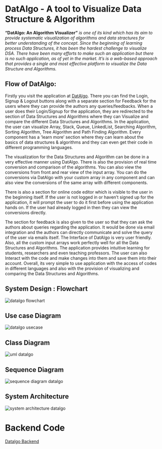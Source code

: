 # DatAlgo - A tool to Visualize Data Structure & Algorithm

**“DatAlgo: An Algorithm Visualizer”** _is one of its kind which has its aim to provide systematic visualization of algorithms and data stractures for better understanding of the concept. Since the beginning of learning process Data Structures, it has been the hardest challenge to visualize  DSA. There have been many efforts to make such an application but there is no such application, as of yet in the market. It’s is a web-based approach that provides a single and most effective platform to visualize the Data Structure and Algorithms._

## Flow of DatAlgo:

Firstly you visit the application at [DatAlgo](https://datalgo.tech/). There you can find the Login, Signup & Logout buttons along with a separate section for Feedback for the users where they can provide the authors any queries/feedbacks.
When a user does their Login/Signup for the application, they are redirected to the section of Data Structures and Algorithms where they can Visualize and compare the different Data Structures and Algorithms. In the application, the user can visualize Array, Stack, Queue, LinkedList, Searching Algorithm, Sorting Algorithm, Tree Algorithm and Path Finding Algorithm. Every component has a ‘learn more’ section where they can learn about the basics of data structures & algorithms and they can even get their code in different programming languages.

The visualization for the Data Structures and Algorithm can be done in a very effective manner using DatAlgo. There is also the provision of real time conversion and comparison of the algorithms. You can also view the conversions from front and rear view of the input array. You can do the conversions via DatAlgo with your custom array in any component and can also view the conversions of the same array with different components.

There is also a section for online code editor which is visible to the user in the beginning itself. If the user is not logged in or haven’t signed up for the application, it will prompt the user to do it first before using the application hands on. If the user had already logged in then they can view the conversions directly.

The section for feedback is also given to the user so that they can ask the authors about queries regarding the application. It would be done via email integration and the authors can directly communicate and solve the query of the user via emails itself.
The Interface of DatAlgo is very user friendly. Also, all the custom input arrays work perfectly well for all the Data Structures and Algorithms. The application provides intuitive learning for students, researchers and even teaching professors. The user can also Interact with the code and make changes into them and save them into their account. Overall, its very simple to use application with the access of codes in different languages and also with the provision of visualizing and comparing the Data Structures and Algorithms.

## System Design : Flowchart

![datalgo flowchart](https://user-images.githubusercontent.com/52107296/118369611-9bac2d80-b5c1-11eb-8748-f3b442d92fa0.jpeg)

## Use case Diagram

![datalgo usecase](https://user-images.githubusercontent.com/52107296/118369684-f3e32f80-b5c1-11eb-9d0e-724535ca5de7.jpeg)

## Class Diagram

![uml datalgo](https://user-images.githubusercontent.com/52107296/118369767-4b819b00-b5c2-11eb-86b1-a324e3cd36f0.jpeg)

## Sequence Diagram

![sequence diagram datalgo](https://user-images.githubusercontent.com/52107296/118369789-62c08880-b5c2-11eb-8c99-f1048989795f.jpeg)

## System Architecture

![system architecture datalgo](https://user-images.githubusercontent.com/52107296/118369809-7835b280-b5c2-11eb-99dd-5858c3949f36.jpeg)

# Backend Code

[Datalgo Backend](https://github.com/AnmolkumarShah/DatAlgo-Backend)
